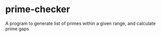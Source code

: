# prime-checker
A program to generate list of primes within a given range, and calculate prime gaps
